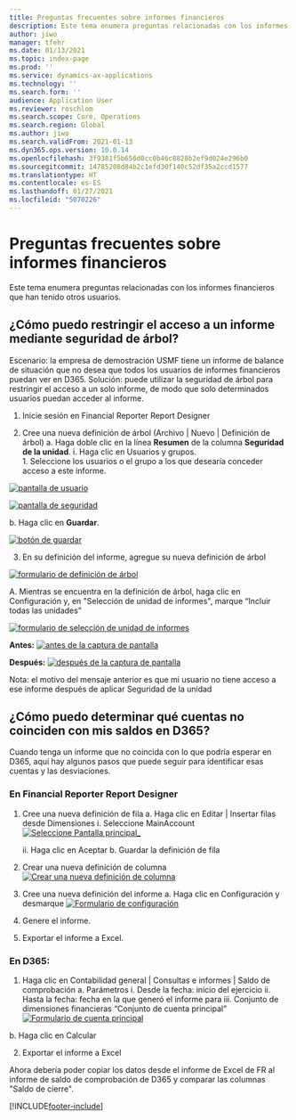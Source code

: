 ```yaml
---
title: Preguntas frecuentes sobre informes financieros
description: Este tema enumera preguntas relacionadas con los informes financieros que han tenido otros usuarios.
author: jiwo
manager: tfehr
ms.date: 01/13/2021
ms.topic: index-page
ms.prod: ''
ms.service: dynamics-ax-applications
ms.technology: ''
ms.search.form: ''
audience: Application User
ms.reviewer: roschlom
ms.search.scope: Core, Operations
ms.search.region: Global
ms.author: jiwo
ms.search.validFrom: 2021-01-13
ms.dyn365.ops.version: 10.0.14
ms.openlocfilehash: 3f9381f5b656d0cc0b46c8828b2ef9d024e296b0
ms.sourcegitcommit: 14785208d84b2c1efd30f140c52df35a2ccd1577
ms.translationtype: HT
ms.contentlocale: es-ES
ms.lasthandoff: 01/27/2021
ms.locfileid: "5070226"
---
```

# <a name="financial-reporting-faq"></a>Preguntas frecuentes sobre informes financieros 

Este tema enumera preguntas relacionadas con los informes financieros que han tenido otros usuarios. 


## <a name="how-do-i-restrict-access-to-a-report-using-tree-security"></a>¿Cómo puedo restringir el acceso a un informe mediante seguridad de árbol?

Escenario: la empresa de demostración USMF tiene un informe de balance de situación que no desea que todos los usuarios de informes financieros puedan ver en D365. Solución: puede utilizar la seguridad de árbol para restringir el acceso a un solo informe, de modo que solo determinados usuarios puedan acceder al informe. 

1.  Inicie sesión en Financial Reporter Report Designer

2.  Cree una nueva definición de árbol (Archivo | Nuevo | Definición de árbol) a.    Haga doble clic en la línea **Resumen** de la columna **Seguridad de la unidad**.
  i.    Haga clic en Usuarios y grupos.  
          1.    Seleccione los usuarios o el grupo a los que desearía conceder acceso a este informe. 
          
[![pantalla de usuario](./media/FR-FAQ_users.png)](./media/FR-FAQ_users.png)

[![pantalla de seguridad](./media/FR-FAQ_security.jpg)](./media/FR-FAQ_security.jpg)

  b.    Haga clic en **Guardar**.
  
[![botón de guardar](./media/FR-FAQ_save.png)](./media/FR-FAQ_save.png)

3.  En su definición del informe, agregue su nueva definición de árbol

[![formulario de definición de árbol](./media/FR-FAQ_tree-definition.jpg)](./media/FR-FAQ_tree-definition.jpg)

A.  Mientras se encuentra en la definición de árbol, haga clic en Configuración y, en "Selección de unidad de informes", marque “Incluir todas las unidades”

[![formulario de selección de unidad de informes](./media/FR-FAQ_reporting-unit-selection.jpg)](./media/FR-FAQ_reporting-unit-selection.jpg)

**Antes:** [![antes de la captura de pantalla](./media/FR-FAQ_before.png)](./media/FR-FAQ_before.png)

**Después:** [![después de la captura de pantalla](./media/FR-FAQ_after.png)](./media/FR-FAQ_after.png)

Nota: el motivo del mensaje anterior es que mi usuario no tiene acceso a ese informe después de aplicar Seguridad de la unidad



## <a name="how-do-i-determine-which-accounts-do-not-matching-my-balances-in-d365"></a>¿Cómo puedo determinar qué cuentas no coinciden con mis saldos en D365?

Cuando tenga un informe que no coincida con lo que podría esperar en D365, aquí hay algunos pasos que puede seguir para identificar esas cuentas y las desviaciones. 

### <a name="in-financial-reporter-report-designer"></a>En Financial Reporter Report Designer

1.  Cree una nueva definición de fila a.    Haga clic en Editar | Insertar filas desde Dimensiones i.  Seleccione MainAccount [![Seleccione Pantalla principal_](./media/FR-FAQ_selectmain_.png)](./media/FR-FAQ_selectmain_.png)
    
    ii. Haga clic en Aceptar b.    Guardar la definición de fila

2.  Crear una nueva definición de columna     [![Crear una nueva definición de columna](./media/FR-FAQ_column.png)](./media/FR-FAQ_column.png)

3.  Cree una nueva definición del informe a.    Haga clic en Configuración y desmarque [![Formulario de configuración](./media/FR-FAQ_settings.png)](./media/FR-FAQ_settings.png)
   
4.  Genere el informe. 

5.  Exportar el informe a Excel.

### <a name="in-d365"></a>En D365: 
1.  Haga clic en Contabilidad general | Consultas e informes | Saldo de comprobación a.    Parámetros i.  Desde la fecha: inicio del ejercicio ii. Hasta la fecha: fecha en la que generó el informe para iii.    Conjunto de dimensiones financieras “Conjunto de cuenta principal” [![Formulario de cuenta principal](./media/FR-FAQ_mainacct.png)](./media/FR-FAQ_mainacct.png)
      
  b.    Haga clic en Calcular

2.  Exportar el informe a Excel

Ahora debería poder copiar los datos desde el informe de Excel de FR al informe de saldo de comprobación de D365 y comparar las columnas "Saldo de cierre".


[!INCLUDE[footer-include](../../includes/footer-banner.md)]